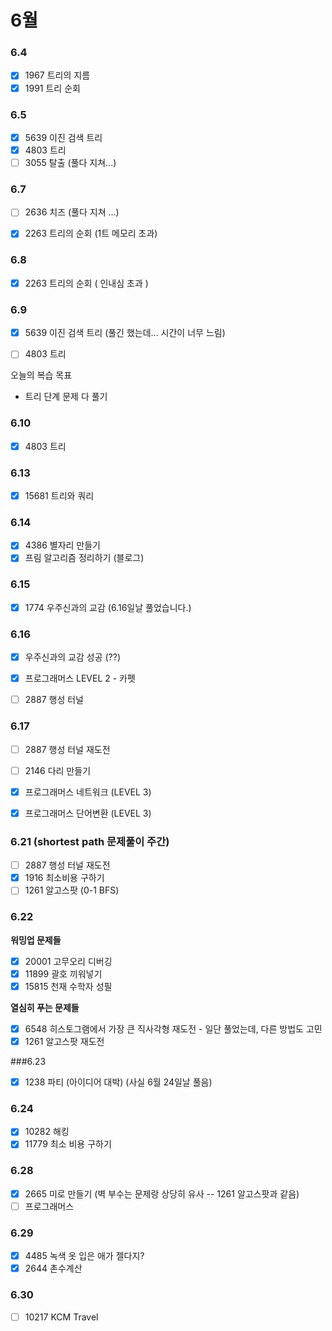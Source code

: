 # 6월

### 6.4
- [x] 1967 트리의 지름
- [x] 1991 트리 순회
### 6.5

- [x] 5639 이진 검색 트리
- [x] 4803 트리
- [ ] 3055 탈출 (풀다 지쳐...)

### 6.7
- [ ] 2636 치즈 (풀다 지쳐 ...)
- [x] 2263 트리의 순회 (1트 메모리 초과)



### 6.8
- [x] 2263 트리의 순회 ( 인내심 초과 )


### 6.9
- [x] 5639 이진 검색 트리 (풀긴 했는데... 시간이 너무 느림)
- [ ] 4803 트리


오늘의 복습 목표
- 트리 단계 문제 다 풀기

### 6.10
 - [x] 4803 트리
 
### 6.13
- [x] 15681 트리와 쿼리

### 6.14
- [x] 4386 별자리 만들기
- [x] 프림 알고리즘 정리하기 (블로그)

### 6.15
- [x] 1774 우주신과의 교감 (6.16일날 풀었습니다.)

### 6.16
- [x] 우주신과의 교감 성공 (??)
- [x] 프로그래머스 LEVEL 2 - 카펫
- [ ] 2887 행성 터널

 
### 6.17
- [ ] 2887 행성 터널 재도전
- [ ] 2146 다리 만들기
- [x] 프로그래머스 네트워크 (LEVEL 3)
- [x] 프로그래머스 단어변환 (LEVEL 3)


### 6.21 (shortest path 문제풀이 주간)

- [ ] 2887 행성 터널 재도전
- [x] 1916 최소비용 구하기
- [ ] 1261 알고스팟 (0-1 BFS)

### 6.22

**워밍업 문제들** 
- [x] 20001 고무오리 디버깅
- [x] 11899 괄호 끼워넣기
- [x] 15815 천재 수학자 성필

**열심히 푸는 문제들**
- [x] 6548 히스토그램에서 가장 큰 직사각형 재도전 - 일단 풀었는데, 다른 방법도 고민
- [x] 1261 알고스팟 재도전

###6.23
- [x] 1238 파티 (아이디어 대박) (사실 6월 24일날 풀음)

### 6.24
- [x] 10282 해킹
- [x] 11779 최소 비용 구하기

### 6.28
- [x] 2665 미로 만들기 (벽 부수는 문제랑 상당히 유사 -- 1261 알고스팟과 같음)
- [ ] 프로그래머스 

### 6.29

- [x] 4485 녹색 옷 입은 애가 젤다지?
- [x] 2644 촌수계산

### 6.30
- [ ] 10217 KCM Travel






